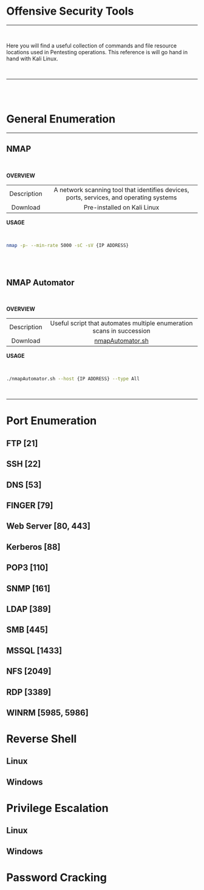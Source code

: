 # Offensive Security Tools

***

<br />

Here you will find a useful collection of commands and file resource locations used in Pentesting operations. This reference is will go hand in hand with Kali Linux.

<br />

***
<br />
<br />

# General Enumeration

***
 
## NMAP

<br />

**OVERVIEW**
 
|   |  	 | 
| :-----------: | :-----------: |
| Description | 	  A network scanning tool that identifies devices, ports, services, and operating systems  | 
| Download | Pre-installed on Kali Linux  |     

**USAGE**

<br />

```bash
nmap -p- --min-rate 5000 -sC -sV {IP ADDRESS}
```

<br />


<br />

## NMAP Automator

<br />

**OVERVIEW**

|   |  	 | 
| :-----------: | :-----------: |
| Description | 	Useful script that automates multiple enumeration scans in succession  | 
| Download | [nmapAutomator.sh](https://github.com/21y4d/nmapAutomator/blob/master/nmapAutomator.sh) |     

**USAGE**

<br />

```bash
./nmapAutomator.sh --host {IP ADDRESS} --type All
```

<br />

***

# Port Enumeration


## FTP [21]


## SSH [22] 


## DNS [53]


## FINGER [79]


## Web Server [80, 443]


## Kerberos [88] 


## POP3 [110] 


## SNMP [161] 


## LDAP [389]


## SMB [445]


## MSSQL [1433] 


## NFS [2049]


## RDP [3389]

## WINRM [5985, 5986] 

# Reverse Shell

## Linux

## Windows

# Privilege Escalation

## Linux

## Windows

# Password Cracking
